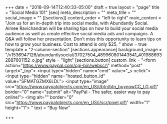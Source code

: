 +++
date = "2018-09-14T12:40:33-05:00"
draft = true
layout = "page"
title = "Social Media 101"
[seo]
meta_description = ""
meta_title = ""
social_image = ""
[[sections]]
content_order = "left to right"
main_content = "Join us for an in-depth trip into social media, with Abundantly Social. Aimee Ravichandran will be sharing tips on how to build your social media audience as well as create effective social media ads and campaigns. A Q&A will follow her presentation. Don't miss this opportunity to learn tips on how to grow your business. Cost to attend is only $25.  "
show = true
template = "2-column-section"
[sections.appearance]
background_image = "/v1536947126/abundantlysocial/37027504_489960801443541_4019886932887601152_o.jpg"
style = "light"
[sections.button]
custom_link = "<form action=\"https://www.paypal.com/cgi-bin/webscr\" method=\"post\" target=\"_top\"> <input type=\"hidden\" name=\"cmd\" value=\"_s-xclick\"> <input type=\"hidden\" name=\"hosted_button_id\" value=\"SFMATGZMX6LDL\"> <input type=\"image\" src=\"https://www.paypalobjects.com/en_US/i/btn/btn_buynowCC_LG.gif\" border=\"0\" name=\"submit\" alt=\"PayPal - The safer, easier way to pay online!\"> <img alt=\"\" border=\"0\" src=\"https://www.paypalobjects.com/en_US/i/scr/pixel.gif\" width=\"1\" height=\"1\"> </form>"
text = "Buy Now"

+++
